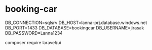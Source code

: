 # booking-car


DB_CONNECTION=sqlsrv
DB_HOST=lanna-prj.database.windows.net
DB_PORT=1433
DB_DATABASE=bookingcar
DB_USERNAME=jirasak
DB_PASSWORD=Lanna1234


composer require laravel/ui
